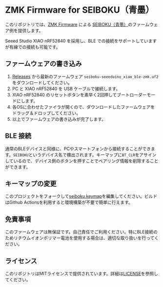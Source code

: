 # ZMK Firmware for SEIBOKU（青墨）

このリポジトリでは、[ZMK Firmware](https://zmk.dev/) による [SEIBOKU（青墨）](https://github.com/snize/BOB-PMW3610-SEIBOKU)のファームウェア例を提供します。

Seeed Studio XIAO nRF52840 を採用し、BLE での接続をサポートしていますが有線での接続も可能です。

## ファームウェアの書き込み

1. [Releases](https://github.com/snize/zmk-seiboku-example/releases) から最新のファームウェア `seiboku-seeeduino_xiao_ble-zmk.uf2` をダウンロードしてください。
2. PC と XIAO nRF52840 を USB ケーブルで接続します。
3. XIAO nRF52840 のリセットボタンを素早く2回押してブートローダーモードにします。
4. 各OSに合わせたファイラが開くので、ダウンロードしたファームウェアをドラッグ＆ドロップしてください。
5. 以上でファームウェアの書き込みが完了します。

## BLE 接続

通常のBLEデバイスと同様に、PCやスマートフォンから接続することができます。`SEIBOKU`というデバイス名で検出されます。キーマップに`BT_CLR`をアサインしているので、デバイス側のボタンを押すことでペアリング情報を削除することができます。

## キーマップの変更

このプロジェクトをフォークして[seiboku.keymap](boards/shields/seiboku/seiboku.keymap)を編集してください。ビルドはGithub Actionsを利用すると環境構築が不要で簡単に行えます。

## 免責事項

このファームウェアは無保証です。自己責任でご利用ください。特にBLE接続のためリチウムイオンポリマー電池を使用する場合は、適切な取り扱いを行ってください。

## ライセンス

このリポジトリはMITライセンスで提供されています。詳細は[LICENSE](LICENSE)を参照してください。